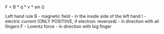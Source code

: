 
F = B * q * v * sin (<theta>)

Left hand rule
B - magnetic field - in the inside side of the left hand
I - electric current (ONLY POSITIIVE, if electron: reversed) - in direction with all fingers
F - Lorentz force - in direction with big finger



